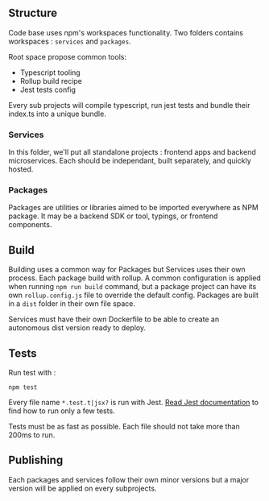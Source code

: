 ## Structure

Code base uses npm's workspaces functionality. Two folders contains workspaces : `services` and `packages`.

Root space propose common tools:

- Typescript tooling
- Rollup build recipe
- Jest tests config

Every sub projects will compile typescript, run jest tests and bundle their index.ts into a unique bundle.

### Services

In this folder, we'll put all standalone projects : frontend apps and backend microservices.
Each should be independant, built separately, and quickly hosted.

### Packages

Packages are utilities or libraries aimed to be imported everywhere as NPM package. It may be a backend SDK or tool, typings, or
frontend components.

## Build

Building uses a common way for Packages but Services uses their own process. Each package build with rollup. A common
configuration is applied when running `npm run build` command, but a package project can have its own `rollup.config.js`
file to override the default config. Packages are built in a `dist` folder in their own file space.

Services must have their own Dockerfile to be able to create an autonomous dist version ready to deploy.

## Tests

Run test with :

```
npm test
```

Every file name `*.test.t|jsx?` is run with Jest. [Read Jest documentation](https://jestjs.io/fr/docs/cli) to find
how to run only a few tests.

Tests must be as fast as possible. Each file should not take more than 200ms to run.

## Publishing

Each packages and services follow their own minor versions but a major version will be applied on every subprojects.
